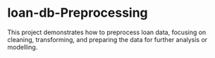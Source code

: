 # loan-db-Preprocessing
This project demonstrates how to preprocess loan data, focusing on cleaning, transforming, and preparing the data for further analysis or modelling.
